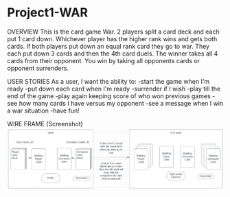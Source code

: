 # Project1-WAR

OVERVIEW
This is the card game War. 2 players split a card deck and each put 1 card down. Whichever player has the higher rank wins and gets both cards. If both players put down an equal rank card they go to war. They each put down 3 cards and then the 4th card duels. The winner takes all 4 cards from their opponent. You win by taking all opponents cards or opponent surrenders. 

USER STORIES
As a user, I want the ability to:
-start the game when I'm ready
-put down each card when I'm ready
-surrender if I wish
-play till the end of the game
-play again keeping score of who won previous games
-see how many cards I have versus my opponent
-see a message when I win a war situation 
-have fun!

WIRE FRAME (Screenshot)
![Alt text](<Screenshot (1)-1.png>)

